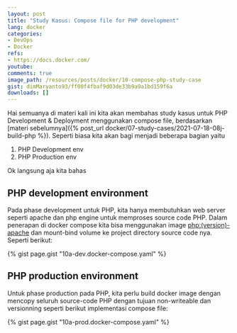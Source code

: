 ```yaml
---
layout: post
title: "Study Kasus: Compose file for PHP development"
lang: docker
categories:
- DevOps
- Docker
refs: 
- https://docs.docker.com/
youtube: 
comments: true
image_path: /resources/posts/docker/10-compose-php-study-case
gist: dimMaryanto93/ff00f4fbaf9d03de33b9a9a1bd159f6a
downloads: []
---
```


Hai semuanya di materi kali ini kita akan membahas study kasus untuk PHP Development & Deployment menggunakan compose file, berdasarkan [materi sebelumnya]({% post_url docker/07-study-cases/2021-07-18-08j-build-php %}). Seperti biasa kita akan bagi menjadi beberapa bagian yaitu

1. PHP Development env
2. PHP Production env

Ok langsung aja kita bahas 

## PHP development environment

Pada phase development untuk PHP, kita hanya membutuhkan web server seperti apache dan php engine untuk memproses source code PHP. Dalam penerapan di docker compose kita bisa menggunakan image [php:(version)-apache](https://hub.docker.com/_/php) dan mount-bind volume ke project directory source code nya. Seperti berikut:

{% gist page.gist "10a-dev.docker-compose.yaml" %}

## PHP production environment

Untuk phase production pada PHP, kita perlu build docker image dengan mencopy seluruh source-code PHP dengan tujuan non-writeable dan versionning seperti berikut implementasi compose file:

{% gist page.gist "10a-prod.docker-compose.yaml" %}